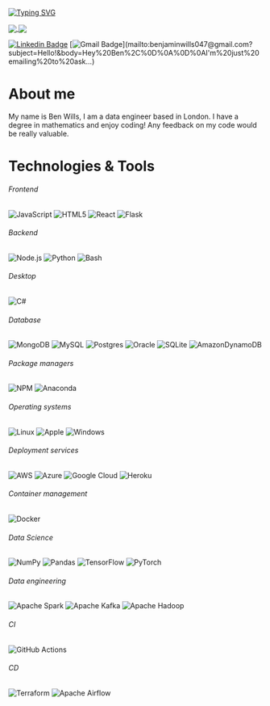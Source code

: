 [![Typing SVG](https://readme-typing-svg.demolab.com?font=Fira+Code&pause=1000&color=228B22&background=FFFFFF00&width=435&lines=Data+Engineer)](https://git.io/typing-svg)

<a href="https://github.com/anuraghazra/github-readme-stats">
  <img align="center" src="https://github-readme-stats.vercel.app/api?username=Benjaminwills" />
</a>
<a href="https://github.com/anuraghazra/github-readme-stats">
  <img align="center" src="https://github-readme-stats.vercel.app/api/top-langs/?username=Benjaminwills&layout=compact&langs_count=10" />
</a> 


[![Linkedin Badge](https://img.shields.io/badge/-benjaminwills-blue?style=flat-square&logo=Linkedin&logoColor=white&link=https://www.linkedin.com/in/benjamin-wills-b22887220/)](https://www.linkedin.com/in/benjamin-wills-b22887220/) [![Gmail Badge](https://img.shields.io/badge/-benjaminwills047@gmail.com-c14438?style=flat-square&logo=Gmail&logoColor=white&link=mailto:benjaminwills047@gmail.com?subject=Hello!&body=Hey%20Ben%2C%0D%0A%0D%0AI'm%20just%20emailing%20to%20ask...)](mailto:benjaminwills047@gmail.com?subject=Hello!&body=Hey%20Ben%2C%0D%0A%0D%0AI'm%20just%20emailing%20to%20ask...)

# About me 

My name is Ben Wills, I am a data engineer based in London. I have a degree in mathematics and enjoy coding! Any feedback on my code would be really valuable.

# Technologies & Tools

###### Frontend

![JavaScript](https://img.shields.io/badge/-JavaScript-000000?style=flat&logo=javascript)
![HTML5](https://img.shields.io/badge/-HTML5-000000?style=flat&logo=HTML5)
![React](https://img.shields.io/badge/-React-000000?style=flat&logo=React&logoColor=61DAFB)
![Flask](https://img.shields.io/badge/flask-%23000.svg?style=flat&logo=flask&logoColor=white)

###### Backend

![Node.js](https://img.shields.io/badge/-Node.js-000000?style=flat&logo=Node.js&logoColor=339933)
![Python](https://img.shields.io/badge/Python-000000?&style=flat&logo=python&logoColor=transparent)
![Bash](https://img.shields.io/badge/-Bash-000000?style=flat&logo=Bash&logoColor=339933)

###### Desktop

![C#](https://img.shields.io/badge/-CSharp-000000?style=flat&logo=CSharp&logoColor=339933)


###### Database

![MongoDB](https://img.shields.io/badge/-MongoDB-000000?style=flat&logo=MongoDB&logoColor=47A248)
![MySQL](https://img.shields.io/badge/-MySQL-000000?style=flat&logo=MySQL&logoColor=76D04B)
![Postgres](https://img.shields.io/badge/postgres-%23316192.svg?style=flat&logo=postgresql&logoColor=white)
![Oracle](https://img.shields.io/badge/Oracle-F80000?style=flat&logo=oracle&logoColor=white)
![SQLite](https://img.shields.io/badge/sqlite-%2307405e.svg?style=flat&logo=sqlite&logoColor=white)
![AmazonDynamoDB](https://img.shields.io/badge/Amazon%20DynamoDB-4053D6?style=flat&logo=Amazon%20DynamoDB&logoColor=white)


###### Package managers

![NPM](https://img.shields.io/badge/-NPM-000000?style=flat&logo=NPM&logoColor=CB3837)
![Anaconda](https://img.shields.io/badge/Anaconda-%2344A833.svg?style=flat&logo=anaconda&logoColor=white)

###### Operating systems

![Linux](https://img.shields.io/badge/-Linux-000000?style=flat&logo=Linux&logoColor=FCC624)
![Apple](https://img.shields.io/badge/-macOS-000000?style=flat&logo=Apple&logoColor=999999)
![Windows](https://img.shields.io/badge/Windows-0078D6?style=flat&logo=windows&logoColor=white)

###### Deployment services


![AWS](https://img.shields.io/badge/AWS-%23FF9900.svg?styleflat&logo=amazon-aws&logoColor=white)
![Azure](https://img.shields.io/badge/azure-%230072C6.svg?style=flat&logo=microsoftazure&logoColor=white)
![Google Cloud](https://img.shields.io/badge/GoogleCloud-%234285F4.svg?style=flat&logo=google-cloud&logoColor=white)
![Heroku](https://img.shields.io/badge/heroku-%23430098.svg?style=flat&logo=heroku&logoColor=white)

###### Container management

![Docker](https://img.shields.io/badge/-Docker-000000?style=flat&logo=Docker&logoColor=2496ED)

###### Data Science

![NumPy](https://img.shields.io/badge/NumPy-000000?&style=flat&logo=numpy&logoColor=transparent)
![Pandas](https://img.shields.io/badge/Pandas-000000?&style=flat&logo=pandas&logoColor=transparent")
![TensorFlow](https://img.shields.io/badge/TensorFlow-000000?&style=flat&logo=TensorFlow&logoColor=transparent)
![PyTorch](https://img.shields.io/badge/PyTorch-000000?&style=flat&logo=PyTorch&logoColor=transparent)

###### Data engineering

![Apache Spark](https://img.shields.io/badge/Apache%20Spark-FDEE21?style=flat&logo=apachespark&logoColor=black)
![Apache Kafka](https://img.shields.io/badge/Apache%20Kafka-000?style=flat&logo=apachekafka)
![Apache Hadoop](https://img.shields.io/badge/Apache%20Hadoop-66CCFF?style=flat&logo=apachehadoop&logoColor=black)

###### CI

![GitHub Actions](https://img.shields.io/badge/github%20actions-%232671E5.svg?style=flat&logo=githubactions&logoColor=white)

###### CD

![Terraform](https://img.shields.io/badge/terraform-%235835CC.svg?style=flat&logo=terraform&logoColor=white)
![Apache Airflow](https://img.shields.io/badge/Apache%20Airflow-017CEE?style=flat&logo=Apache%20Airflow&logoColor=white)